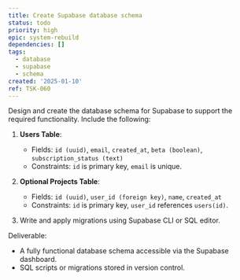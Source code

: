 ```yaml
---
title: Create Supabase database schema
status: todo
priority: high
epic: system-rebuild
dependencies: []
tags:
  - database
  - supabase
  - schema
created: '2025-01-10'
ref: TSK-060
---
```

Design and create the database schema for Supabase to support the required functionality. Include the following:

1. **Users Table**:
   - Fields: `id (uuid)`, `email`, `created_at`, `beta (boolean)`, `subscription_status (text)`
   - Constraints: `id` is primary key, `email` is unique.

2. **Optional Projects Table**:
   - Fields: `id (uuid)`, `user_id (foreign key)`, `name`, `created_at`
   - Constraints: `id` is primary key, `user_id` references `users(id)`.

3. Write and apply migrations using Supabase CLI or SQL editor.

Deliverable:
- A fully functional database schema accessible via the Supabase dashboard.
- SQL scripts or migrations stored in version control.
